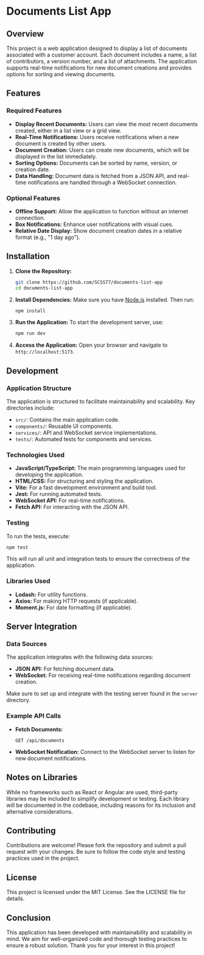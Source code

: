 # Documents List App

## Overview

This project is a web application designed to display a list of documents associated with a customer account. Each document includes a name, a list of contributors, a version number, and a list of attachments. The application supports real-time notifications for new document creations and provides options for sorting and viewing documents.

## Features

### Required Features
- **Display Recent Documents:** Users can view the most recent documents created, either in a list view or a grid view.
- **Real-Time Notifications:** Users receive notifications when a new document is created by other users.
- **Document Creation:** Users can create new documents, which will be displayed in the list immediately.
- **Sorting Options:** Documents can be sorted by name, version, or creation date.
- **Data Handling:** Document data is fetched from a JSON API, and real-time notifications are handled through a WebSocket connection.

### Optional Features
- **Offline Support:** Allow the application to function without an internet connection.
- **Box Notifications:** Enhance user notifications with visual cues.
- **Relative Date Display:** Show document creation dates in a relative format (e.g., "1 day ago").

## Installation

1. **Clone the Repository:**
   ```bash
   git clone https://github.com/SCSS77/documents-list-app
   cd documents-list-app
   ```

2. **Install Dependencies:**
   Make sure you have [Node.js](https://nodejs.org/) installed. Then run:
   ```bash
   npm install
   ```

3. **Run the Application:**
   To start the development server, use:
   ```bash
   npm run dev
   ```

4. **Access the Application:**
   Open your browser and navigate to `http://localhost:5173`.

## Development

### Application Structure
The application is structured to facilitate maintainability and scalability. Key directories include:
- `src/`: Contains the main application code.
- `components/`: Reusable UI components.
- `services/`: API and WebSocket service implementations.
- `tests/`: Automated tests for components and services.

### Technologies Used
- **JavaScript/TypeScript:** The main programming languages used for developing the application.
- **HTML/CSS:** For structuring and styling the application.
- **Vite:** For a fast development environment and build tool.
- **Jest:** For running automated tests.
- **WebSocket API:** For real-time notifications.
- **Fetch API:** For interacting with the JSON API.

### Testing
To run the tests, execute:
```bash
npm test
```
This will run all unit and integration tests to ensure the correctness of the application.

### Libraries Used
- **Lodash:** For utility functions.
- **Axios:** For making HTTP requests (if applicable).
- **Moment.js:** For date formatting (if applicable).

## Server Integration

### Data Sources
The application integrates with the following data sources:
- **JSON API:** For fetching document data.
- **WebSocket:** For receiving real-time notifications regarding document creation.

Make sure to set up and integrate with the testing server found in the `server` directory.

### Example API Calls
- **Fetch Documents:**
  ```http
  GET /api/documents
  ```
- **WebSocket Notification:**
  Connect to the WebSocket server to listen for new document notifications.

## Notes on Libraries
While no frameworks such as React or Angular are used, third-party libraries may be included to simplify development or testing. Each library will be documented in the codebase, including reasons for its inclusion and alternative considerations.

## Contributing

Contributions are welcome! Please fork the repository and submit a pull request with your changes. Be sure to follow the code style and testing practices used in the project.

## License

This project is licensed under the MIT License. See the LICENSE file for details.

## Conclusion

This application has been developed with maintainability and scalability in mind. We aim for well-organized code and thorough testing practices to ensure a robust solution. Thank you for your interest in this project!
